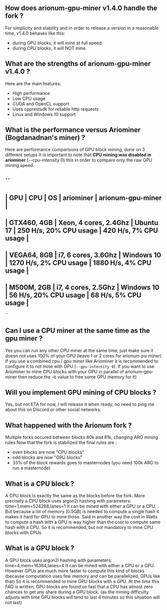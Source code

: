 ## How does arionum-gpu-miner v1.4.0 handle the fork ?

For simplicity and stability and in order to release a version in a reasonable time, v1.4.0 behaves like this:
  * during GPU blocks, it will mine at full speed
  * during CPU blocks, it will NOT mine

## What are the strengths of arionum-gpu-miner v1.4.0 ?

Here are the main features:
  * High performance
  * Low CPU usage
  * CUDA and OpenCL support
  * Uses cpprestsdk for reliable http requests
  * Linux and Windows 10 support

## What is the performance versus Ariominer (Bogdanadnan's miner) ?

Here are performance comparisons of GPU block mining, done on 3 different setups
It is important to note that **CPU mining was disabled in ariominer** (--cpu-intensity 0) this in order to compare only the raw GPU mining speed.

``
-----------------------------------------------------------------------------------------------------------
|       GPU    |          CPU          |      OS     |         ariominer        |    arionum-gpu-miner    |
-----------------------------------------------------------------------------------------------------------
| GTX460, 4GB  | Xeon, 4 cores, 2.4Ghz |  Ubuntu 17  | 250 H/s,  20% CPU usage  |  420 H/s, 7% CPU usage  |
-----------------------------------------------------------------------------------------------------------
| VEGA64, 8GB  | i7, 6 cores, 3.6Ghz   |  Windows 10 | 1270 H/s, 2% CPU usage   |  1880 H/s, 4% CPU usage |
-----------------------------------------------------------------------------------------------------------
| M500M, 2GB   | i7, 4 cores, 2.5Ghz   |  Windows 10 | 56 H/s, 20% CPU usage    |  68 H/s, 5% CPU usage   |
-----------------------------------------------------------------------------------------------------------
``

## Can I use a CPU miner at the same time as the gpu miner ?

Yes you can run any other CPU miner at the same time, just make sure it doesn not uses 100% of your CPU (leave 1 or 2 cores for arionum-pu-miner)
If you use a combined cpu / gpu miner like Ariominer it is recommended to configure it to not mine with GPU (``--gpu-intensity 0``).
If you want to use Ariominer to mine CPU blocks with your GPU in parallel of arionum-gpu-miner then reduce the -b value to free some GPU memory for it)

## Will you implement GPU mining of CPU blocks ?

Yes, but not ETA for now, I will release it when ready, no need to ping me about this on Discord or other social networks.

## What happened with the Arionum fork ?

Multiple forks occured between blocks 80k and 81k, changing ARO mining rules
Now that the fork is stabilized the final rules are : 
  * even blocks are now "CPU blocks"
  * odd blocks are now "GPU blocks"
  * 33% of the block rewards goes to masternodes (you need 100k ARO to run a masternode)

## What is a CPU block ?

A CPU block is exactly the same as the blocks before the fork.
More precisely a CPU block uses argon2i hashing with parameters: time=1,mem=524288,lanes=1
It can be mined with either a GPU or a CPU.
But because a lot of memory (0.5GB) is needed to compute a single hash it makes it hard for GPU to mine those.
Said in another way the cost in Watts to compute a hash with a GPU is way higher than the cost to compute same hash with a CPU.
So it is recommended, but not mandatory to mine CPU blocks with CPUs

## What is a GPU block ?

A GPU block uses argon2i hashing with parameters: time=4,mem=16384,lanes=4
It can be mined with either a CPU or a GPU.
However GPUs are much more faster to compute this kind of blocks (because computation uses few memory and can be parallelized, GPUs like that)
So it is recommended to mine GPU blocks with a GPU.
At the time this FAQ is written, GPU blocks are found so fast that a CPU has almost zero chances to get any share during a GPU block.
(as the mining difficulty adjusts with time GPU blocks will tend to last 4 minutes so this situation will not last)

